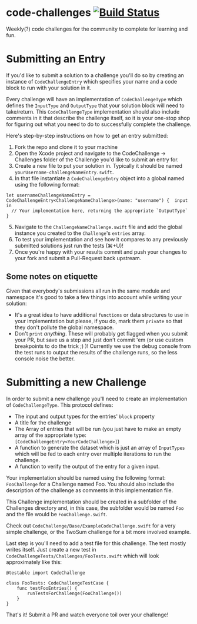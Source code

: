 # code-challenges [![Build Status](https://travis-ci.org/iosdevelopershq/code-challenges.svg?branch=AG%2FTravisSupport)](https://travis-ci.org/iosdevelopershq/code-challenges)
Weekly(?) code challenges for the community to complete for learning and fun.

# Submitting an Entry
If you'd like to submit a solution to a challenge you'll do so by creating an instance of `CodeChallengeEntry` which specifies your name and a code block to run with your solution in it.

Every challenge will have an implementation of `CodeChallengeType` which defines the `InputType` and `OutputType` that your solution block will need to take/return. This `CodeChallengeType` implementation should also include comments in it that describe the challenge itself, so it is your one-stop shop for figuring out what you need to do to successfully complete the challenge.

Here's step-by-step instructions on how to get an entry submitted:

1. Fork the repo and clone it to your machine
2. Open the Xcode project and navigate to the CodeChallenge -> Challenges folder of the Challenge you'd like to submit an entry for.
3. Create a new file to put your solution in. Typically it should be named `yourUsername-challengeNameEntry.swift`.
4. In that file instantiate a `CodeChallengeEntry` object into a global named using the following format:

```
let usernameChallengeNameEntry = CodeChallengeEntry<ChallengeNameChallenge>(name: "username") {  input in
  // Your implementation here, returning the appropriate `OutputType`
}
```
5. Navigate to the `ChallengeNameChallenge.swift` file and add the global instance you created to the `Challenge`'s `entries` array.
6. To test your implementation and see how it compares to any previously submitted solutions just run the tests (⌘+U)!
7. Once you're happy with your results commit and push your changes to your fork and submit a Pull-Request back upstream.

## Some notes on etiquette
Given that everybody's submissions all run in the same module and namespace it's good to take a few things into account while writing your solution:

* It's a great idea to have additional `functions` or data structures to use in your implementation but please, if you do, mark them `private` so that they don't pollute the global namespace.
* Don't `print` _anything_. These will probably get flagged when you submit your PR, but save us a step and just don't commit 'em (or use custom breakpoints to do the trick ;) )! Currently we use the debug console from the test runs to output the results of the challenge runs, so the less console noise the better.

# Submitting a new Challenge

In order to submit a new challenge you'll need to create an implementation of `CodeChallengeType`. This protocol defines:
 * The input and output types for the entries' `block` property
 * A title for the challenge
 * The Array of entries that will be run (you just have to make an empty array of the appropriate type: `[CodeChallengeEntry<YourCodeChallenge>]`)
 * A function to generate the dataset which is just an array of `InputTypes` which will be fed to each entry over multiple iterations to run the challenge.
 * A function to verify the output of the entry for a given input.

Your implementation should be named using the following format: `FooChallenge` for a Challenge named Foo. You should also include the description of the challenge as comments in this implementation file.

This Challenge implementation should be created in a subfolder of the Challenges directory and, in this case, the subfolder would be named `Foo` and the file would be `FooChallenge.swift`.

Check out `CodeChallenge/Base/ExampleCodeChallenge.swift` for a very simple challenge, or the TwoSum challenge for a bit more involved example.

Last step is you'll need to add a test file for this challenge. The test mostly writes itself. Just create a new test in `CodeChallengeTests/Challenges/FooTests.swift` which will look approximately like this:

```
@testable import CodeChallenge

class FooTests: CodeChallengeTestCase {
    func testFooEntries() {
        runTestsForChallenge(FooChallenge())
    }
}
```

That's it! Submit a PR and watch everyone toil over your challenge!
